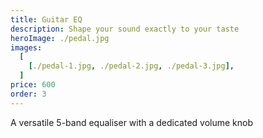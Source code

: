 ```yaml
---
title: Guitar EQ
description: Shape your sound exactly to your taste
heroImage: ./pedal.jpg
images:
  [
    [./pedal-1.jpg, ./pedal-2.jpg, ./pedal-3.jpg],
  ]
price: 600
order: 3
---
```


A versatile 5-band equaliser with a dedicated volume knob
